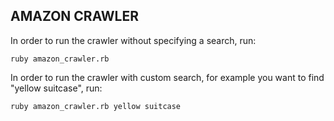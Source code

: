 ## AMAZON CRAWLER

In order to run the crawler without specifying a search, run: 

    ruby amazon_crawler.rb


In order to run the crawler with custom search, for example you want to find "yellow suitcase", run:

    ruby amazon_crawler.rb yellow suitcase
